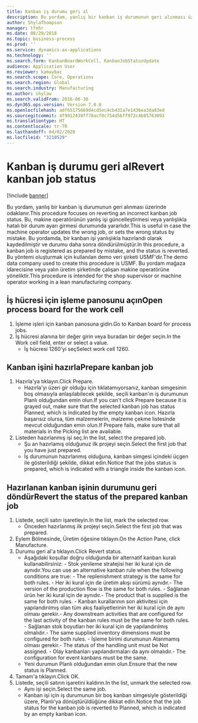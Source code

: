 ```yaml
---
title: Kanban iş durumu geri al
description: Bu yordam, yanlış bir kanban iş durumunun geri alınması üzerinde odaklanır.
author: ShylaThompson
manager: tfehr
ms.date: 08/29/2018
ms.topic: business-process
ms.prod: ''
ms.service: dynamics-ax-applications
ms.technology: ''
ms.search.form: KanbanBoardWorkCell, KanbanJobStatusUpdate
audience: Application User
ms.reviewer: kamaybac
ms.search.scope: Core, Operations
ms.search.region: Global
ms.search.industry: Manufacturing
ms.author: shylaw
ms.search.validFrom: 2016-06-30
ms.dyn365.ops.version: Version 7.0.0
ms.openlocfilehash: adf65175669d4cd5ec4cb431a7e1436ea3da83ed
ms.sourcegitcommit: 4f9912439ff78acf0c754d5bff972c4b85763093
ms.translationtype: HT
ms.contentlocale: tr-TR
ms.lasthandoff: 04/02/2020
ms.locfileid: "3210529"
---
```

# <a name="revert-kanban-job-status"></a><span data-ttu-id="24cf4-103">Kanban iş durumu geri al</span><span class="sxs-lookup"><span data-stu-id="24cf4-103">Revert kanban job status</span></span>

[!include [banner](../../includes/banner.md)]

<span data-ttu-id="24cf4-104">Bu yordam, yanlış bir kanban iş durumunun geri alınması üzerinde odaklanır.</span><span class="sxs-lookup"><span data-stu-id="24cf4-104">This procedure focuses on reverting an incorrect kanban job status.</span></span> <span data-ttu-id="24cf4-105">Bu, makine operatörünün yanlış işi güncelleştirmesi veya yanlışlıkla hatalı bir durum ayarı girmesi durumunda yararlıdır.</span><span class="sxs-lookup"><span data-stu-id="24cf4-105">This is useful in case the machine operator updates the wrong job, or sets the wrong status by mistake.</span></span> <span data-ttu-id="24cf4-106">Bu yordamda, bir kanban işi yanlışlıkla hazırlandı olarak kaydedilmiştir ve durumu daha sonra döndürülmüştür.</span><span class="sxs-lookup"><span data-stu-id="24cf4-106">In this procedure, a kanban job is registered as prepared by mistake, and the status is reverted.</span></span> <span data-ttu-id="24cf4-107">Bu yöntemi oluşturmak için kullanılan demo veri şirketi USMF'dir.</span><span class="sxs-lookup"><span data-stu-id="24cf4-107">The demo data company used to create this procedure is USMF.</span></span> <span data-ttu-id="24cf4-108">Bu yordam mağaza idarecisine veya yalın üretim şirketinde çalışan makine operatörüne yöneliktir.</span><span class="sxs-lookup"><span data-stu-id="24cf4-108">This procedure is intended for the shop supervisor or machine operator working in a lean manufacturing company.</span></span>


## <a name="open-process-board-for-the-work-cell"></a><span data-ttu-id="24cf4-109">İş hücresi için işleme panosunu açın</span><span class="sxs-lookup"><span data-stu-id="24cf4-109">Open process board for the work cell</span></span>
1. <span data-ttu-id="24cf4-110">İşleme işleri için kanban panosuna gidin.</span><span class="sxs-lookup"><span data-stu-id="24cf4-110">Go to Kanban board for process jobs.</span></span>
2. <span data-ttu-id="24cf4-111">İş hücresi alanına bir değer girin veya buradan bir değer seçin.</span><span class="sxs-lookup"><span data-stu-id="24cf4-111">In the Work cell field, enter or select a value.</span></span>
    * <span data-ttu-id="24cf4-112">İş hücresi 1260'yi seç</span><span class="sxs-lookup"><span data-stu-id="24cf4-112">Select work cell 1260.</span></span>  

## <a name="prepare-kanban-job"></a><span data-ttu-id="24cf4-113">Kanban işini hazırla</span><span class="sxs-lookup"><span data-stu-id="24cf4-113">Prepare kanban job</span></span>
1. <span data-ttu-id="24cf4-114">Hazırla'ya tıklayın.</span><span class="sxs-lookup"><span data-stu-id="24cf4-114">Click Prepare.</span></span>
    * <span data-ttu-id="24cf4-115">Hazırla'yı üzeri gir olduğu için tıklatamıyorsanız, kanban simgesinin boş olmasıyla anlaşılabilecek şekilde, seçili kanban'ın iş durumunun Planlı olduğundan emin olun.</span><span class="sxs-lookup"><span data-stu-id="24cf4-115">If you can't click Prepare because it is grayed out, make sure that the selected kanban job has status Planned, which is indicated by the empty kanban icon.</span></span> <span data-ttu-id="24cf4-116">Hazırla başarısız olursa, tüm malzemelerin, malzeme çekme listesinde mevcut olduğundan emin olun.</span><span class="sxs-lookup"><span data-stu-id="24cf4-116">If Prepare fails, make sure that all materials in the Picking list are available.</span></span>  
2. <span data-ttu-id="24cf4-117">Listeden hazırlanmış işi seç.</span><span class="sxs-lookup"><span data-stu-id="24cf4-117">In the list, select the prepared job.</span></span>
    * <span data-ttu-id="24cf4-118">Şu an hazırlamış olduğunuz ilk projeyi seçin.</span><span class="sxs-lookup"><span data-stu-id="24cf4-118">Select the first job that you have just prepared.</span></span>  
    * <span data-ttu-id="24cf4-119">İş durumunun hazırlanmış olduğuna, kanban simgesi içindeki üçgen ile gösterildiği şekilde, dikkat edin.</span><span class="sxs-lookup"><span data-stu-id="24cf4-119">Notice that the jobs status is prepared, which is indicated with a triangle inside the kanban icon.</span></span>  

## <a name="revert-the-status-of-the-prepared-kanban-job"></a><span data-ttu-id="24cf4-120">Hazırlanan kanban işinin durumunu geri döndür</span><span class="sxs-lookup"><span data-stu-id="24cf4-120">Revert the status of the prepared kanban job</span></span>
1. <span data-ttu-id="24cf4-121">Listede, seçili satırı işaretleyin.</span><span class="sxs-lookup"><span data-stu-id="24cf4-121">In the list, mark the selected row.</span></span>
    * <span data-ttu-id="24cf4-122">Önceden hazırlanmış ilk projeyi seçin.</span><span class="sxs-lookup"><span data-stu-id="24cf4-122">Select the first job that was prepared.</span></span>  
2. <span data-ttu-id="24cf4-123">Eylem Bölmesinde, Üretim öğesine tıklayın.</span><span class="sxs-lookup"><span data-stu-id="24cf4-123">On the Action Pane, click Manufacture.</span></span>
3. <span data-ttu-id="24cf4-124">Durumu geri al'a tıklayın.</span><span class="sxs-lookup"><span data-stu-id="24cf4-124">Click Revert status.</span></span>
    * <span data-ttu-id="24cf4-125">Aşağıdaki koşullar doğru olduğunda bir alternatif kanban kuralı kullanabilirsiniz:  - Stok yenileme stratejisi her iki kural için de aynıdır.</span><span class="sxs-lookup"><span data-stu-id="24cf4-125">You can use an alternative kanban rule when the following conditions are true:  - The replenishment strategy is the same for both rules.</span></span>  <span data-ttu-id="24cf4-126">- Her iki kural için de üretim akışı sürümü aynıdır.</span><span class="sxs-lookup"><span data-stu-id="24cf4-126">- The version of the production flow is the same for both rules.</span></span>  <span data-ttu-id="24cf4-127">- Sağlanan ürün her iki kural için de aynıdır.</span><span class="sxs-lookup"><span data-stu-id="24cf4-127">- The product that is supplied is the same for both rules.</span></span>  <span data-ttu-id="24cf4-128">- Kanban kurallarının son aktivitesi için yapılandırılmış olan tüm akış faaliyetlerinin her iki kural için de aynı olması gerekir.</span><span class="sxs-lookup"><span data-stu-id="24cf4-128">- Any downstream activities that are configured for the last activity of the kanban rules must be the same for both rules.</span></span>  <span data-ttu-id="24cf4-129">- Sağlanan stok boyutları her iki kural için de yapılandırılmış olmalıdır.</span><span class="sxs-lookup"><span data-stu-id="24cf4-129">- The same supplied inventory dimensions must be configured for both rules.</span></span>  <span data-ttu-id="24cf4-130">- İşleme birimi durumunun Atanmamış olması gerekir.</span><span class="sxs-lookup"><span data-stu-id="24cf4-130">- The status of the handling unit must be Not assigned.</span></span>  <span data-ttu-id="24cf4-131">- Olay kanbanları yapılandırmaları da aynı olmalıdır.</span><span class="sxs-lookup"><span data-stu-id="24cf4-131">- The configuration for event kanbans must be the same.</span></span>  
    * <span data-ttu-id="24cf4-132">Yeni durumun Planlı olduğundan emin olun.</span><span class="sxs-lookup"><span data-stu-id="24cf4-132">Ensure that the new status is Planned.</span></span>  
4. <span data-ttu-id="24cf4-133">Tamam'a tıklayın.</span><span class="sxs-lookup"><span data-stu-id="24cf4-133">Click OK.</span></span>
5. <span data-ttu-id="24cf4-134">Listede, seçili satırın işaretini kaldırın.</span><span class="sxs-lookup"><span data-stu-id="24cf4-134">In the list, unmark the selected row.</span></span>
    * <span data-ttu-id="24cf4-135">Aynı işi seçin.</span><span class="sxs-lookup"><span data-stu-id="24cf4-135">Select the same job.</span></span>  
    * <span data-ttu-id="24cf4-136">Kanban işi için iş durumunun bir boş kanban simgesiyle gösterildiği üzere, Planlı'ya dönüştürüldüğüne dikkat edin.</span><span class="sxs-lookup"><span data-stu-id="24cf4-136">Notice that the job status for the kanban job is reverted to Planned, which is indicated by an empty kanban icon.</span></span>  

